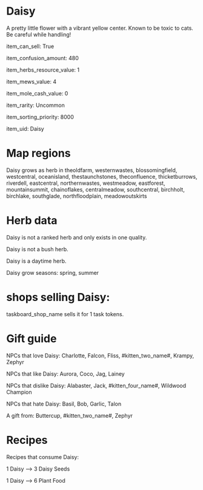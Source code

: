 # Daisy

A pretty little flower with a vibrant yellow center. Known to be toxic to cats. Be careful while handling!

item_can_sell: True

item_confusion_amount: 480

item_herbs_resource_value: 1

item_mews_value: 4

item_mole_cash_value: 0

item_rarity: Uncommon

item_sorting_priority: 8000

item_uid: Daisy

# Map regions

Daisy grows as herb in theoldfarm, westernwastes, blossomingfield, westcentral, oceanisland, thestaunchstones, theconfluence, thicketburrows, riverdell, eastcentral, northernwastes, westmeadow, eastforest, mountainsummit, chainoflakes, centralmeadow, southcentral, birchholt, birchlake, southglade, northfloodplain, meadowoutskirts

# Herb data

Daisy is not a ranked herb and only exists in one quality.

Daisy is not a bush herb.

Daisy is a daytime herb.

Daisy grow seasons: spring, summer

# shops selling Daisy:

taskboard_shop_name sells it for 1 task tokens.

# Gift guide

NPCs that love Daisy: Charlotte, Falcon, Fliss, #kitten_two_name#, Krampy, Zephyr

NPCs that like Daisy: Aurora, Coco, Jag, Lainey

NPCs that dislike Daisy: Alabaster, Jack, #kitten_four_name#, Wildwood Champion

NPCs that hate Daisy: Basil, Bob, Garlic, Talon

A gift from: Buttercup, #kitten_two_name#, Zephyr

# Recipes

Recipes that consume Daisy:

1 Daisy --> 3 Daisy Seeds

1 Daisy --> 6 Plant Food